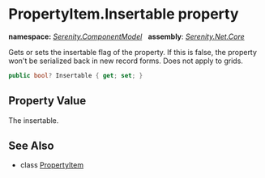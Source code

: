 # PropertyItem.Insertable property
**namespace:** *[Serenity.ComponentModel](../../README.md#serenity.componentmodel-namespace)*   **assembly**: *[Serenity.Net.Core](../../README.md)*

Gets or sets the insertable flag of the property. If this is false, the property won't be serialized back in new record forms. Does not apply to grids.

```csharp
public bool? Insertable { get; set; }
```

## Property Value

The insertable.

## See Also

* class [PropertyItem](../PropertyItem.md)